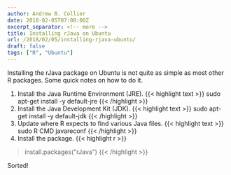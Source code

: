 ```yaml
---
author: Andrew B. Collier
date: 2018-02-05T07:00:00Z
excerpt_separator: <!-- more -->
title: Installing rJava on Ubuntu
url: /2018/02/05/installing-rjava-ubuntu/
draft: false
tags: ["R", "Ubuntu"]
---
```


Installing the rJava package on Ubuntu is not quite as simple as most other R packages. Some quick notes on how to do it.

<!--more-->

1. Install the Java Runtime Environment (JRE).
    {{< highlight text >}}
sudo apt-get install -y default-jre
{{< /highlight >}}
2. Install the Java Development Kit (JDK).
    {{< highlight text >}}
sudo apt-get install -y default-jdk
{{< /highlight >}}
3. Update where R expects to find various Java files.
    {{< highlight text >}}
sudo R CMD javareconf
{{< /highlight >}}
4. Install the package.
    {{< highlight r >}}
> install.packages("rJava")
{{< /highlight >}}

Sorted!
